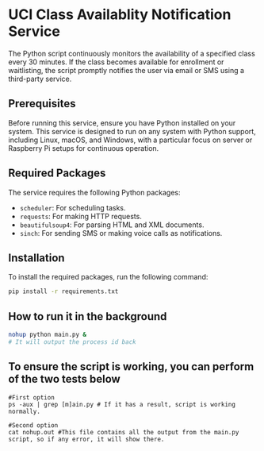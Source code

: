 # UCI Class Availablity Notification Service

The Python script continuously monitors the availability of a specified class every 30 minutes. If the class becomes available for enrollment or waitlisting, the script promptly notifies the user via email or SMS using a third-party service.

## Prerequisites

Before running this service, ensure you have Python installed on your system. This service is designed to run on any system with Python support, including Linux, macOS, and Windows, with a particular focus on server or Raspberry Pi setups for continuous operation.

## Required Packages

The service requires the following Python packages:

- `scheduler`: For scheduling tasks.
- `requests`: For making HTTP requests.
- `beautifulsoup4`: For parsing HTML and XML documents.
- `sinch`: For sending SMS or making voice calls as notifications.

## Installation

To install the required packages, run the following command:

```bash
pip install -r requirements.txt
```
## How to run it in the background

```bash
nohup python main.py & 
# It will output the process id back
```

## To ensure the script is working, you can perform of the two tests below
```
#First option
ps -aux | grep [m]ain.py # If it has a result, script is working normally.

#Second option
cat nohup.out #This file contains all the output from the main.py script, so if any error, it will show there.
```

